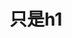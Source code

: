<!DOCTYPE html>
<html lang="en">
<head>
    <meta charset="UTF-8">
    <title>Title</title>
    <script src="./lib/vue.js"></script>
    <style>
        .red{
            background-color: red;
        }
        .font{
            font-size: 20px;
        }
        .gao{
            height: 60px;
        }
    </style>
</head>
<body>
<div id="app">
    <h1 :style="{color:'red,'font-weight':200}">只是h1</h1>
</div>
<script>
  var vm = new Vue({
    el:'#app',
    data(){
      return {
      }
    },
    methods: {
    }
  })
</script>
</body>
</html>